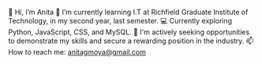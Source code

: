 👋 Hi, I’m Anita
🌱 I’m currently learning I.T at Richfield Graduate Institute of Technology, in my second year, last semester.
💻 Currently exploring Python, JavaScript, CSS, and MySQL.
👔 I'm actively seeking opportunities to demonstrate my skills and secure a rewarding position in the industry.
📫 How to reach me: anitagmoya@gmail.com

<!---
Ani-jpg-alt/Ani-jpg-alt is a ✨ special ✨ repository because its `README.md` (this file) appears on your GitHub profile.
You can click the Preview link to take a look at your changes.
--->
